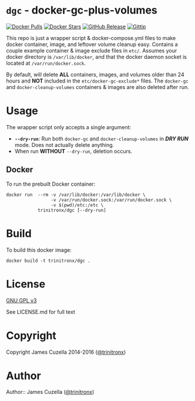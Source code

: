 `dgc` - docker-gc-plus-volumes
==============================

[![Docker Pulls](https://img.shields.io/docker/pulls/trinitronx/dgc.svg)](https://hub.docker.com/r/trinitronx/dgc)
[![Docker Stars](https://img.shields.io/docker/stars/trinitronx/dgc.svg)](https://hub.docker.com/r/trinitronx/dgc)
[![GitHub Release](https://img.shields.io/github/release/trinitronx/docker-gc-plus-volumes.svg)](https://github.com/trinitronx/docker-gc-plus-volumes/releases)
[![Gittip](http://img.shields.io/gittip/trinitronx.svg)](https://www.gittip.com/trinitronx)

This repo is just a wrapper script & docker-compose.yml files to make docker container, image, and leftover volume cleanup easy.  Contains a couple example container & image exclude files in `etc/`.  Assumes your docker directory is `/var/lib/docker`, and that the docker daemon socket is located at `/var/run/docker.sock`.

By default, will delete **ALL** containers, images, and volumes older than 24 hours and **NOT** included in the `etc/docker-gc-exclude*` files.  The `docker-gc` and `docker-cleanup-volumes` containers & images are also deleted after run.

Usage
=====

The wrapper script only accepts a single argument:

 - **`--dry-run`**: Run both `docker-gc` and `docker-cleanup-volumes` in _**DRY RUN**_ mode.  Does not actually delete anything.
 - When run **WITHOUT** `--dry-run`, deletion occurs.

## Docker

To run the prebuilt Docker container:

    docker run  --rm -v /var/lib/docker:/var/lib/docker \
                     -v /var/run/docker.sock:/var/run/docker.sock \
                     -v $(pwd)/etc:/etc \
                trinitronx/dgc [--dry-run]

Build
=====

To build this docker image:

    docker build -t trinitronx/dgc .

License
=======

[GNU GPL v3](http://choosealicense.com/licenses/gpl-3.0/)

See LICENSE.md for full text

Copyright
=========

Copyright James Cuzella 2014-2016 ([@trinitronx][keybase-id])

Author
======

Author:: James Cuzella ([@trinitronx][keybase-id])


[keybase-id]: https://gist.github.com/trinitronx/aee110cbdf55e67185dc44272784e694
